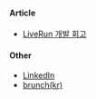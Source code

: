 <!--[![Mohok's github stats](https://readme-stats-2i9gvrzjl.vercel.app/api?username=mohok&count_private=true&show_icons=true)](https://github.com/mohok/github-readme-stats)-->
#### Article
* [LiveRun 개발 회고](https://www.notion.so/f12/LiveRun-1-0-Overall-9fdc10392b0340ddb39fa46c3f9f7fb1)

#### Other
* [LinkedIn](https://www.linkedin.com/in/jeonghwaseo)  
* [brunch(kr)](https://brunch.co.kr/@7mbtz)



